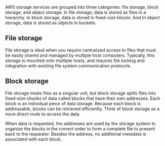 AWS storage services are grouped into three categories: file storage, block storage, and object storage. In file storage, data is stored as files in a hierarchy. In block storage, data is stored in fixed-size blocks. And in object storage, data is stored as objects in buckets.

## File storage  

File storage is ideal when you require centralized access to files that must be easily shared and managed by multiple host computers. Typically, this storage is mounted onto multiple hosts, and requires file locking and integration with existing file system communication protocols.

## Block storage  

File storage treats files as a singular unit, but block storage splits files into fixed-size chunks of data called blocks that have their own addresses. Each block is an individual piece of data storage. Because each block is addressable, blocks can be retrieved efficiently. Think of block storage as a more direct route to access the data.  
  
When data is requested, the addresses are used by the storage system to organize the blocks in the correct order to form a complete file to present back to the requestor. Besides the address, no additional metadata is associated with each block.